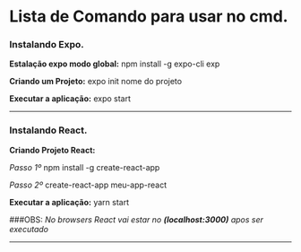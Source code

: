 # Lista de Comando para usar no cmd.


### Instalando Expo.


**Estalação expo modo global:** npm install -g expo-cli exp 



**Criando um Projeto:** expo init nome do projeto



**Executar a aplicação:** expo start

---------------------------------------------------

### Instalando React. 


**Criando Projeto React:** 

 *Passo 1º* npm install -g create-react-app
 
 *Passo 2º* create-react-app meu-app-react 
 
 
 **Executar a aplicação:** yarn start

###OBS: 
*No browsers React vai estar no* **_(localhost:3000)_** *apos ser executado*

---------------------------------------------------

